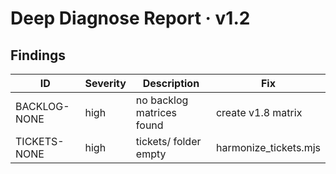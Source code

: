 # Deep Diagnose Report · v1.2

## Findings
| ID | Severity | Description | Fix |
|---|---|---|---|
| BACKLOG-NONE | high | no backlog matrices found | create v1.8 matrix |
| TICKETS-NONE | high | tickets/ folder empty | harmonize_tickets.mjs |